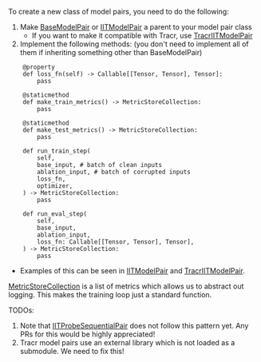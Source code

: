 To create a new class of model pairs, you need to do the following:

1. Make [BaseModelPair](./iit/model_pairs/base_model_pair.py) or [IITModelPair](./iit/model_pairs/iit_model_pairs.py) a parent to your model pair class 
   - If you want to make it compatible with Tracr, use [TracrIITModelPair](./iit/model_pairs/tracr_iit_model_pair.py)
2. Implement the following methods: (you don't need to implement all of them if inheriting something other than BaseModelPair)
```
    @property
    def loss_fn(self) -> Callable[[Tensor, Tensor], Tensor]:
        pass

    @staticmethod
    def make_train_metrics() -> MetricStoreCollection:
        pass

    @staticmethod
    def make_test_metrics() -> MetricStoreCollection:
        pass
    
    def run_train_step(
        self,
        base_input, # batch of clean inputs
        ablation_input, # batch of corrupted inputs
        loss_fn,
        optimizer,
    ) -> MetricStoreCollection:
        pass

    def run_eval_step(
        self,
        base_input,
        ablation_input,
        loss_fn: Callable[[Tensor, Tensor], Tensor],
    ) -> MetricStoreCollection:
        pass
```

  - Examples of this can be seen in [IITModelPair](./iit/model_pairs/iit_model_pairs.py) and [TracrIITModelPair](./iit/model_pairs/tracr_iit_model_pair.py). 

[MetricStoreCollection](./iit/utils/metric.py) is a list of metrics which allows us to abstract out logging. This makes the training loop just a standard function. 

TODOs:
1. Note that [IITProbeSequentialPair](./iit/model_pairs/probed_sequential_pair.py) does not follow this pattern yet. Any PRs for this would be highly appreciated!
2. Tracr model pairs use an external library which is not loaded as a submodule. We need to fix this!